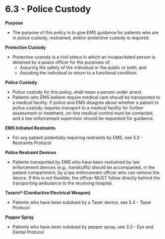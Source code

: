 # 6.3 - Police Custody

**Purpose**

* The purpose of this policy is to give EMS guidance for patients who are in police custody, restrained, and/or protective custody is required.

**Protective Custody**

* Protective custody is a civil status in which an incapacitated person is detained by a peace officer for the purposes of:
  * Assuring the safety of the individual or the public or both; and
  * Assisting the individual to return to a functional condition.

**Police Custody**

* Police custody for this policy, shall mean a person under arrest.
* Patients who EMS believe require medical care should be transported to a medical facility. If police and EMS disagree about whether a patient in police custody requires transport to a medical facility for further assessment or treatment, on-line medical control must be contacted, and a law enforcement supervisor should be requested for guidance.

**EMS Initiated Restraints**

* For any patient potentially requiring restraints by EMS, see 5.3 - Restraints Protocol

**Police Restraint Devices**

* Patients transported by EMS who have been restrained by law enforcement devices (e.g., handcuffs) should be accompanied, in the patient compartment, by a law enforcement officer who can remove the device. If this is not feasible, the officer MUST follow directly behind the transporting ambulance to the receiving hospital.

**Tasers® (Conductive Electrical Weapon)**

* Patients who have been subdued by a Taser device, see 5.4 - Taser Protocol

**Pepper Spray**

* Patients who have been subdued by pepper spray, see 3.3 - Eye and Dental Protocol
